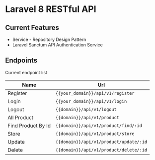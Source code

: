 # Laravel 8 RESTful API
## Current Features
- Service - Repository Design Pattern
- Laravel Sanctum API Authentication Service

## Endpoints
Current endpoint list

| Name | Url |
| ------ | ------ |
| Register | `{{your_domain}}/api/v1/register` |
| Login | `{{your_domain}}/api/v1/login` |
| Logout | `{{domain}}/api/v1/logout` |
| All Product | `{{domain}}/api/v1/product` |
| Find Product By Id | `{{domain}}/api/v1/product/find/:id` |
| Store | `{{domain}}/api/v1/product/store` |
| Update | `{{domain}}/api/v1/product/update/:id` |
| Delete | `{{domain}}/api/v1/product/delete/:id` |